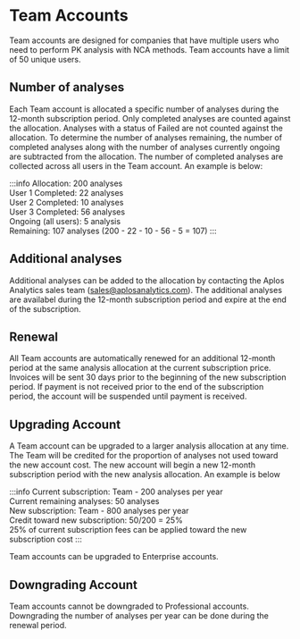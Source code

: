 # Team Accounts
Team accounts are designed for companies that have multiple users who need to perform PK analysis with NCA methods. Team accounts have a limit of 50 unique users. 

## Number of analyses
Each Team account is allocated a specific number of analyses during the 12-month subscription period. Only completed analyses are counted against the allocation. Analyses with a status of Failed are not counted against the allocation. To determine the number of analyses remaining, the number of completed analyses along with the number of analyses currently ongoing are subtracted from the allocation. The number of completed analyses are collected across all users in the Team account. An example is below:

:::info
Allocation: 200 analyses\
User 1 Completed: 22 analyses\
User 2 Completed: 10 analyses\
User 3 Completed: 56 analyses\
Ongoing (all users): 5 analysis\
Remaining: 107 analyses (200 - 22 - 10 - 56 - 5 = 107)
:::

## Additional analyses
Additional analyses can be added to the allocation by contacting the Aplos Analytics sales team (<sales@aplosanalytics.com>). The additional analyses are availabel during the 12-month subscription period and expire at the end of the subscription. 

## Renewal
All Team accounts are automatically renewed for an additional 12-month period at the same analysis allocation at the current subscription price. Invoices will be sent 30 days prior to the beginning of the new subscription period. If payment is not received prior to the end of the subscription period, the account will be suspended until payment is received.

## Upgrading Account
A Team account can be upgraded to a larger analysis allocation at any time. The Team will be credited for the proportion of analyses not used toward the new account cost. The new account will begin a new 12-month subscription period with the new analysis allocation. An example is below

:::info
Current subscription: Team - 200 analyses per year\
Current remaining analyses: 50 analyses\
New subscription: Team - 800 analyses per year\
Credit toward new subscription: 50/200 = 25%\
25% of current subscription fees can be applied toward the new subscription cost
:::

Team accounts can be upgraded to Enterprise accounts. 

## Downgrading Account
Team accounts cannot be downgraded to Professional accounts. Downgrading the number of analyses per year can be done during the renewal period. 
